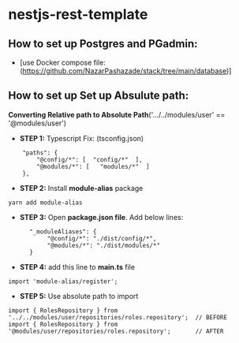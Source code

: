 # nestjs-rest-template


## How to set up Postgres and PGadmin:

- [use Docker compose file: (https://github.com/NazarPashazade/stack/tree/main/database)]

 

## How to set up Set up Absulute path:

**Converting Relative path to Absolute Path**('.../../modules/user' == '@modules/user')


- **STEP 1:** Typescript Fix: (tsconfig.json)

```
    "paths": {
        "@config/*": [  "config/*"  ],
        "@modules/*": [   "modules/*"  ]
    },
```



- **STEP 2:** Install **module-alias** package

``` 
yarn add module-alias 

```



- **STEP 3:** Open **package.json file**. Add below lines:

 ```
       "_moduleAliases": {
            "@config/*": "./dist/config/*",
            "@modules/*": "./dist/modules/*"
       }
 ```


- **STEP 4:** add this line to **main.ts** file

```
import 'module-alias/register';

```


- **STEP 5:** Use absolute path to import

```
import { RolesRepository } from '../../modules/user/repositories/roles.repository';  // BEFORE
import { RolesRepository } from '@modules/user/repositories/roles.repository';       // AFTER

```



